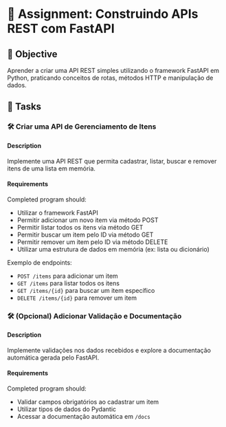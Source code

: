 # 📘 Assignment: Construindo APIs REST com FastAPI

## 🎯 Objective

Aprender a criar uma API REST simples utilizando o framework FastAPI em Python, praticando conceitos de rotas, métodos HTTP e manipulação de dados.

## 📝 Tasks

### 🛠️ Criar uma API de Gerenciamento de Itens

#### Description
Implemente uma API REST que permita cadastrar, listar, buscar e remover itens de uma lista em memória.

#### Requirements
Completed program should:

- Utilizar o framework FastAPI
- Permitir adicionar um novo item via método POST
- Permitir listar todos os itens via método GET
- Permitir buscar um item pelo ID via método GET
- Permitir remover um item pelo ID via método DELETE
- Utilizar uma estrutura de dados em memória (ex: lista ou dicionário)

Exemplo de endpoints:

- `POST /items` para adicionar um item
- `GET /items` para listar todos os itens
- `GET /items/{id}` para buscar um item específico
- `DELETE /items/{id}` para remover um item

### 🛠️ (Opcional) Adicionar Validação e Documentação

#### Description
Implemente validações nos dados recebidos e explore a documentação automática gerada pelo FastAPI.

#### Requirements
Completed program should:

- Validar campos obrigatórios ao cadastrar um item
- Utilizar tipos de dados do Pydantic
- Acessar a documentação automática em `/docs`

